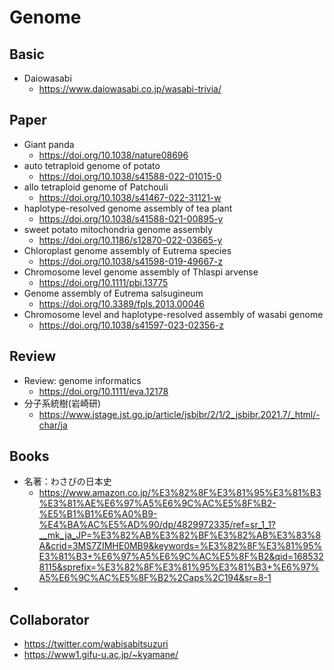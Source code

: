 # Genome

## Basic
- Daiowasabi
  - https://www.daiowasabi.co.jp/wasabi-trivia/

## Paper
- Giant panda
  - https://doi.org/10.1038/nature08696
- auto tetraploid genome of potato
    - https://doi.org/10.1038/s41588-022-01015-0
- allo tetraploid genome of Patchouli
  - https://doi.org/10.1038/s41467-022-31121-w
- haplotype-resolved genome assembly of tea plant
  - https://doi.org/10.1038/s41588-021-00895-y
- sweet potato mitochondria genome assembly
  - https://doi.org/10.1186/s12870-022-03665-y
- Chloroplast genome assembly of Eutrema species
  - https://doi.org/10.1038/s41598-019-49667-z
- Chromosome level genome assembly of Thlaspi arvense
  -  https://doi.org/10.1111/pbi.13775
- Genome assembly of Eutrema salsugineum
  -  https://doi.org/10.3389/fpls.2013.00046
- Chromosome level and haplotype-resolved assembly of wasabi genome
  - https://doi.org/10.1038/s41597-023-02356-z


## Review
- Review: genome informatics
  -  https://doi.org/10.1111/eva.12178
- 分子系統樹(岩崎研)
  - https://www.jstage.jst.go.jp/article/jsbibr/2/1/2_jsbibr.2021.7/_html/-char/ja

## Books
- 名著：わさびの日本史
  - https://www.amazon.co.jp/%E3%82%8F%E3%81%95%E3%81%B3%E3%81%AE%E6%97%A5%E6%9C%AC%E5%8F%B2-%E5%B1%B1%E6%A0%B9-%E4%BA%AC%E5%AD%90/dp/4829972335/ref=sr_1_1?__mk_ja_JP=%E3%82%AB%E3%82%BF%E3%82%AB%E3%83%8A&crid=3MS7ZIMHE0MB9&keywords=%E3%82%8F%E3%81%95%E3%81%B3+%E6%97%A5%E6%9C%AC%E5%8F%B2&qid=1685328115&sprefix=%E3%82%8F%E3%81%95%E3%81%B3+%E6%97%A5%E6%9C%AC%E5%8F%B2%2Caps%2C194&sr=8-1
-

## Collaborator
- https://twitter.com/wabisabitsuzuri
- https://www1.gifu-u.ac.jp/~kyamane/


